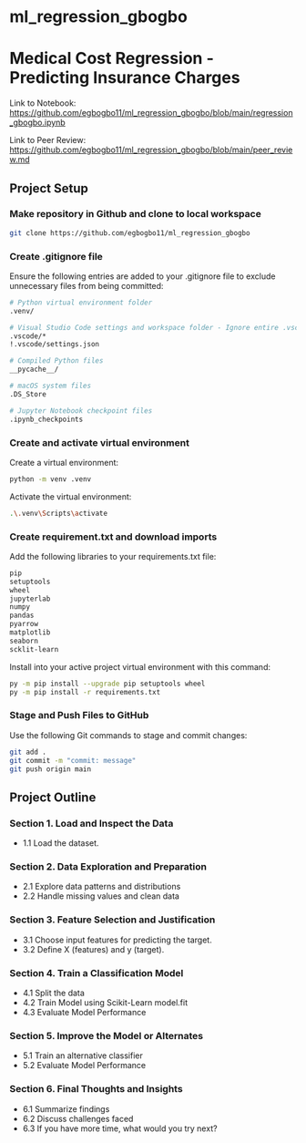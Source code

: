 # ml_regression_gbogbo

# Medical Cost Regression - Predicting Insurance Charges

Link to Notebook: https://github.com/egbogbo11/ml_regression_gbogbo/blob/main/regression_gbogbo.ipynb 

Link to Peer Review: https://github.com/egbogbo11/ml_regression_gbogbo/blob/main/peer_review.md 

## Project Setup

### Make repository in Github and clone to local workspace
```bash
git clone https://github.com/egbogbo11/ml_regression_gbogbo
```

### Create .gitignore file
Ensure the following entries are added to your .gitignore file to exclude unnecessary files from being committed:

```bash
# Python virtual environment folder
.venv/

# Visual Studio Code settings and workspace folder - Ignore entire .vscode folder except settings.json
.vscode/*
!.vscode/settings.json

# Compiled Python files
__pycache__/

# macOS system files
.DS_Store

# Jupyter Notebook checkpoint files
.ipynb_checkpoints
```

### Create and activate virtual environment

Create a virtual environment:

```bash
python -m venv .venv
```

Activate the virtual environment:

```bash
.\.venv\Scripts\activate
```
### Create requirement.txt and download imports
Add the following libraries to your requirements.txt file:

```bash
pip
setuptools
wheel
jupyterlab
numpy
pandas
pyarrow
matplotlib
seaborn
scklit-learn
```

Install into your active project virtual environment with this command:

```bash
py -m pip install --upgrade pip setuptools wheel
py -m pip install -r requirements.txt
```
### Stage and Push Files to GitHub

Use the following Git commands to stage and commit changes:

```bash
git add .
git commit -m "commit: message"
git push origin main
```
## Project Outline
### Section 1. Load and Inspect the Data
- 1.1 Load the dataset.

### Section 2. Data Exploration and Preparation
- 2.1 Explore data patterns and distributions
- 2.2 Handle missing values and clean data

### Section 3. Feature Selection and Justification
- 3.1 Choose input features for predicting the target.
- 3.2 Define X (features) and y (target).

### Section 4. Train a Classification Model
- 4.1 Split the data
- 4.2 Train Model using Scikit-Learn model.fit
- 4.3 Evaluate Model Performance

### Section 5. Improve the Model or Alternates
- 5.1 Train an alternative classifier
- 5.2 Evaluate Model Performance

### Section 6. Final Thoughts and Insights
- 6.1 Summarize findings
- 6.2 Discuss challenges faced
- 6.3 If you have more time, what would you try next?